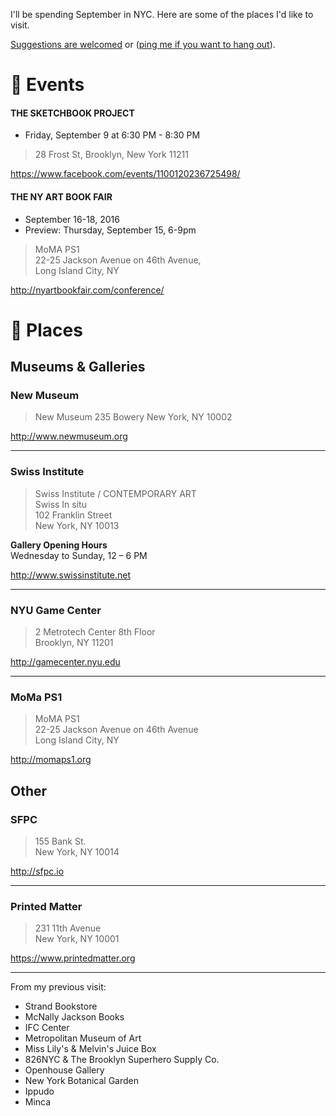 I'll be spending September in NYC. Here are some of the places I'd like to visit.  

[Suggestions are welcomed](https://github.com/javierarce/NYC/issues) or ([ping me if you want to hang out](http://twitter.com/javier)).

# :circus_tent: Events

#### THE SKETCHBOOK PROJECT

- Friday, September 9 at 6:30 PM - 8:30 PM

> 28 Frost St, Brooklyn, New York 11211

https://www.facebook.com/events/1100120236725498/

#### THE NY ART BOOK FAIR

- September 16-18, 2016  
- Preview: Thursday, September 15, 6-9pm

> MoMA PS1  
> 22-25 Jackson Avenue on 46th Avenue,  
> Long Island City, NY  

http://nyartbookfair.com/conference/

# :round_pushpin: Places

## Museums & Galleries

### New Museum

> New Museum 
> 235 Bowery 
> New York, NY 10002 

http://www.newmuseum.org

---

### Swiss Institute

> Swiss Institute / CONTEMPORARY ART  
> Swiss In situ  
> 102 Franklin Street  
> New York, NY 10013

**Gallery Opening Hours**  
Wednesday to Sunday, 12 – 6 PM

http://www.swissinstitute.net

---


### NYU Game Center

> 2 Metrotech Center 8th Floor   
> Brooklyn, NY 11201

http://gamecenter.nyu.edu

---

### MoMa PS1

> MoMA PS1  
> 22-25 Jackson Avenue on 46th Avenue  
> Long Island City, NY

http://momaps1.org

## Other

### SFPC

> 155 Bank St.  
> New York, NY 10014

http://sfpc.io

---

### Printed Matter 
 
> 231 11th Avenue  
> New York, NY 10001

https://www.printedmatter.org

---

From my previous visit:

- Strand Bookstore
- McNally Jackson Books
- IFC Center
- Metropolitan Museum of Art
- Miss Lily's & Melvin's Juice Box
- 826NYC & The Brooklyn Superhero Supply Co.
- Openhouse Gallery
- New York Botanical Garden
- Ippudo
- Minca
